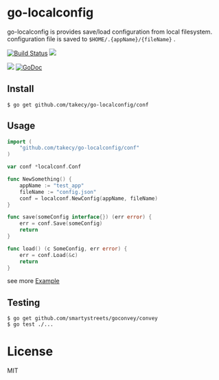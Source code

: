 # go-localconfig

go-localconfig is provides save/load configuration from local filesystem.  
configuration file is saved to `$HOME/.{appName}/{fileName}` .

[![Build Status](https://travis-ci.org/takecy/go-localconfig.svg)](https://travis-ci.org/takecy/go-localconfig)
![](https://img.shields.io/badge/language-go-blue.svg?style=flat)

![](https://img.shields.io/badge/golang-1.5.2+-blue.svg?style=flat)
[![GoDoc](https://godoc.org/github.com/takecy/go-localconfig/conf?status.svg)](https://godoc.org/github.com/takecy/go-localconfig/conf)

## Install
```shell
$ go get github.com/takecy/go-localconfig/conf
```

## Usage
```go
import (
	"github.com/takecy/go-localconfig/conf"
)

var conf *localconf.Conf

func NewSomething() {
	appName := "test_app"
	fileName := "config.json"
	conf = localconf.NewConfig(appName, fileName)
}

func save(someConfig interface{}) (err error) {
	err = conf.Save(someConfig)
	return
}

func load() (c SomeConfig, err error) {
	err = conf.Load(&c)
	return
}
```

see more [Example](./example/example.go)


## Testing
```shell
$ go get github.com/smartystreets/goconvey/convey
$ go test ./...
```

# License
MIT
